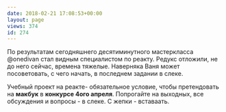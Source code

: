 ```yaml
---
date: 2018-02-21 17:08:53+00:00
layout: page
views: 374
id: 274
---
```


По результатам сегодняшнего десятиминутного мастеркласса @onedivan стал видным специалистом по реакту. Редукс отложили, не до него сейчас, времена тяжелые. Наверняка Ваня может посоветовать, с чего начать, в последнем задании в слеке.

Учебный проект на реакте- обязательное условие, чтобы претендовать на **макбук** в **конкурсе 4ого апреля**.  Попрогайте на выходных, все обсуждения и вопросы - в слеке. С жепки - вставаать.


